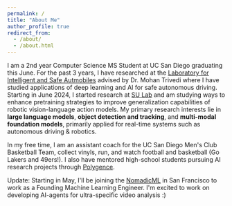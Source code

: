```yaml
---
permalink: /
title: "About Me"
author_profile: true
redirect_from: 
  - /about/
  - /about.html
---
```

I am a 2nd year Computer Science MS Student at UC San Diego graduating this June. For the past 3 years, I have researched at the [Laboratory for Intelligent and Safe Autmobiles](https://cvrr.ucsd.edu/) advised by Dr. Mohan Trivedi where I have studied applications of deep learning and AI for safe autonomous driving. Starting in June 2024, I started research at [SU Lab](https://cseweb.ucsd.edu/~haosu/lab/group.html) and am studying ways to enhance pretraining strategies to improve generalization capabilities of robotic vision-language action models. My primary research interests lie in **large language models**, **object detection and tracking**, and **multi-modal foundation models**, primarily applied for real-time systems such as autonomous driving & robotics. 
 

In my free time, I am an assistant coach for the UC San Diego Men's Club Basketball Team, collect vinyls, run, and watch football and basketball (Go Lakers and 49ers!). I also have mentored high-school students pursuing AI research projects through [Polygence](https://www.polygence.org/).

Update: Starting in May, I'll be joining the [NomadicML](https://www.nomadicml.com/) in San Francisco to work as a Founding Machine Learning Engineer. I'm excited to work on developing AI-agents for ultra-specific video analysis :)
